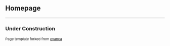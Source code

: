 ## Homepage

---

### Under Construction

<p style="font-size:11px"; "font-family:HelveticaNeue-CondensedBold">Page template forked from <a href="https://github.com/evanca/quick-portfolio">evanca</a></p>
<!-- Remove above link if you don't want to attibute -->
